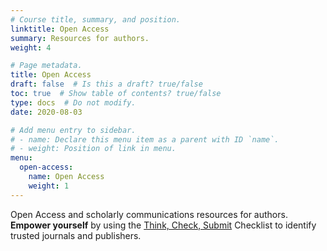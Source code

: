 ```yaml
---
# Course title, summary, and position.
linktitle: Open Access
summary: Resources for authors.
weight: 4

# Page metadata.
title: Open Access
draft: false  # Is this a draft? true/false
toc: true  # Show table of contents? true/false
type: docs  # Do not modify.
date: 2020-08-03

# Add menu entry to sidebar.
# - name: Declare this menu item as a parent with ID `name`.
# - weight: Position of link in menu.
menu:
  open-access:
    name: Open Access
    weight: 1
---
```


Open Access and scholarly communications resources for authors. **Empower yourself** by using the [Think, Check, Submit](https://thinkchecksubmit.org/) Checklist to identify trusted journals and publishers.